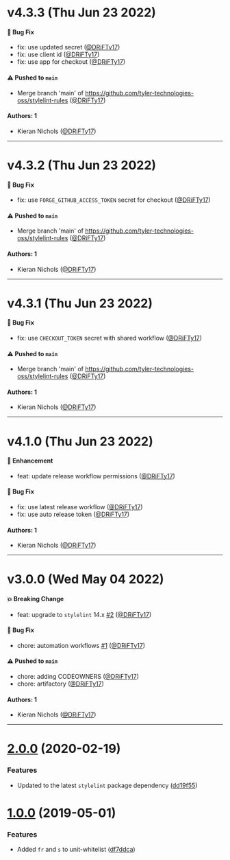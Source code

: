# v4.3.3 (Thu Jun 23 2022)

#### 🐛 Bug Fix

- fix: use updated secret ([@DRiFTy17](https://github.com/DRiFTy17))
- fix: use client id ([@DRiFTy17](https://github.com/DRiFTy17))
- fix: use app for checkout ([@DRiFTy17](https://github.com/DRiFTy17))

#### ⚠️ Pushed to `main`

- Merge branch 'main' of https://github.com/tyler-technologies-oss/stylelint-rules ([@DRiFTy17](https://github.com/DRiFTy17))

#### Authors: 1

- Kieran Nichols ([@DRiFTy17](https://github.com/DRiFTy17))

---

# v4.3.2 (Thu Jun 23 2022)

#### 🐛 Bug Fix

- fix: use `FORGE_GITHUB_ACCESS_TOKEN` secret for checkout ([@DRiFTy17](https://github.com/DRiFTy17))

#### ⚠️ Pushed to `main`

- Merge branch 'main' of https://github.com/tyler-technologies-oss/stylelint-rules ([@DRiFTy17](https://github.com/DRiFTy17))

#### Authors: 1

- Kieran Nichols ([@DRiFTy17](https://github.com/DRiFTy17))

---

# v4.3.1 (Thu Jun 23 2022)

#### 🐛 Bug Fix

- fix: use `CHECKOUT_TOKEN` secret with shared workflow ([@DRiFTy17](https://github.com/DRiFTy17))

#### ⚠️ Pushed to `main`

- Merge branch 'main' of https://github.com/tyler-technologies-oss/stylelint-rules ([@DRiFTy17](https://github.com/DRiFTy17))

#### Authors: 1

- Kieran Nichols ([@DRiFTy17](https://github.com/DRiFTy17))

---

# v4.1.0 (Thu Jun 23 2022)

#### 🚀 Enhancement

- feat: update release workflow permissions ([@DRiFTy17](https://github.com/DRiFTy17))

#### 🐛 Bug Fix

- fix: use latest release workflow ([@DRiFTy17](https://github.com/DRiFTy17))
- fix: use auto release token ([@DRiFTy17](https://github.com/DRiFTy17))

#### Authors: 1

- Kieran Nichols ([@DRiFTy17](https://github.com/DRiFTy17))

---

# v3.0.0 (Wed May 04 2022)

#### 💥 Breaking Change

- feat: upgrade to `stylelint` 14.x [#2](https://github.com/tyler-technologies/stylelint-rules/pull/2) ([@DRiFTy17](https://github.com/DRiFTy17))

#### 🐛 Bug Fix

- chore: automation workflows [#1](https://github.com/tyler-technologies/stylelint-rules/pull/1) ([@DRiFTy17](https://github.com/DRiFTy17))

#### ⚠️ Pushed to `main`

- chore: adding CODEOWNERS ([@DRiFTy17](https://github.com/DRiFTy17))
- chore: artifactory ([@DRiFTy17](https://github.com/DRiFTy17))

#### Authors: 1

- Kieran Nichols ([@DRiFTy17](https://github.com/DRiFTy17))

---

# [2.0.0](https://bitbucket.tylertech.com/scm/twc/stylelint-rules/compare/v1.0.0...v2.0.0) (2020-02-19)


### Features

* Updated to the latest `stylelint` package dependency ([dd19f55](https://bitbucket.tylertech.com/scm/twc/stylelint-rules/commits/dd19f5519c76e97a25d4684d3518139df1cd2d64))



# [1.0.0](https://bitbucket.tylertech.com/scm/twc/stylelint-rules/compare/v0.1.1...v1.0.0) (2019-05-01)


### Features

* Added `fr` and `s` to unit-whitelist ([df7ddca](https://bitbucket.tylertech.com/scm/twc/stylelint-rules/commits/df7ddca))




